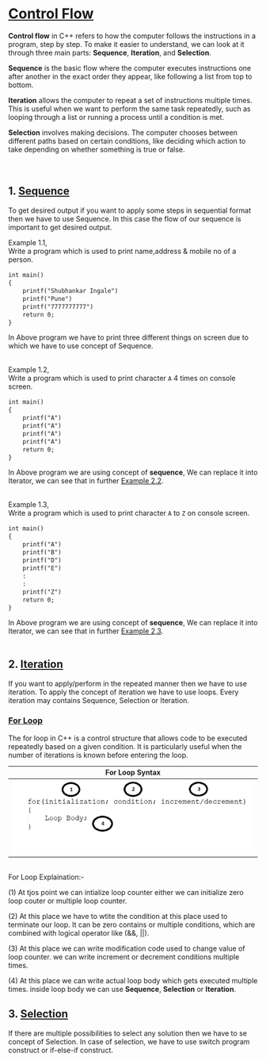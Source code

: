 # [Control Flow](#control-flow)
**Control flow** in C++ refers to how the computer follows the instructions in a program, step by step. To make it easier to understand, we can look at it through three main parts: **Sequence**, **Iteration**, and **Selection**.<br>

**Sequence** is the basic flow where the computer executes instructions one after another in the exact order they appear, like following a list from top to bottom.<br>

**Iteration** allows the computer to repeat a set of instructions multiple times. This is useful when we want to perform the same task repeatedly, such as looping through a list or running a process until a condition is met.<br>

**Selection** involves making decisions. The computer chooses between different paths based on certain conditions, like deciding which action to take depending on whether something is true or false.<br>
<br>
<br>

## 1. [Sequence](#1-sequence)
To get desired output if you want to apply some steps in sequential format then we have to use Sequence. In this case the flow of our sequence is important to get desired output.<br>

Example 1.1,<br>
Write a program which is used to print name,address & mobile no of a person.

```
int main()
{
    printf("Shubhankar Ingale")
    printf("Pune")
    printf("7777777777")
    return 0;
}
```

In Above program we have to print three different things on screen due to which we have to use concept of Sequence.<br>
<br>


Example 1.2,<br>
Write a program which is used to print character `A` 4 times on console screen.

```
int main()
{
    printf("A")
    printf("A")
    printf("A")
    printf("A")
    return 0;
}
```

In Above program we are using concept of **sequence**, We can replace it into Iterator, we can see that in further [Example 2.2](). <br>
<br>

Example 1.3,<br>
Write a program which is used to print character `A` to `Z`  on console screen.

```
int main()
{
    printf("A")
    printf("B")
    printf("D")
    printf("E")
    :
    :
    printf("Z")
    return 0;
}
```

In Above program we are using concept of **sequence**, We can replace it into Iterator, we can see that in further [Example 2,3]().<br>
<br>


## 2. [Iteration](#2-iteration)
If you want to apply/perform in the repeated manner then we have to use iteration. To apply the concept of iteration we have to use loops.
Every iteration may contains Sequence, Selection or Iteration.<br>

### [For Loop](#for-loop)
The for loop in C++ is a control structure that allows code to be executed repeatedly based on a given condition. It is particularly useful when the number of iterations is known before entering the loop. 

| For Loop Syntax  |
|:--------------:|
| <img src="syntax_for_loop.png" alt="Centered Image" width="500"> |
<br>
For Loop Explaination:-
 
 (1) At tjos point we can intialize loop counter either we can initialize zero loop couter or multiple loop counter.<br>

 (2) At this place we have to wtite the condition at this place used to terminate our loop. It can be zero contains or multiple conditions, which are combined with logical operator like (&&, ||).


 (3) At this place we can write modification code used to change value of loop counter. we can write increment or decrement conditions multiple times.

 (4) At this place we can write actual loop body which gets executed multiple times. inside loop body we can use **Sequence**, **Selection** or **Iteration**.




## 3. [Selection](#3-selection)
If there are multiple possibilities to select any solution then we have to se concept of Selection. In case of selection, we have to use switch program construct or if-else-if construct.<br>

